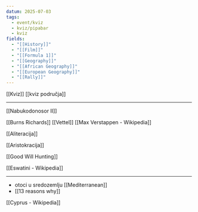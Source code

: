 ```yaml
---
datum: 2025-07-03
tags:
  - event/kviz
  - kviz/pipabar
  - kviz
fields:
  - "[[History]]"
  - "[[Film]]"
  - "[[Formula 1]]"
  - "[[Geography]]"
  - "[[African Geography]]"
  - "[[European Geography]]"
  - "[[Rally]]"
---
```

[[Kviz]]
[[kviz područja]]
___

[[Nabukodonosor II]]

[[Burns Richards]]
[[Vettel]]
[[Max Verstappen - Wikipedia]]

[[Aliteracija]]

[[Aristokracija]]

[[Good Will Hunting]]

[[Eswatini - Wikipedia]]
___

- otoci u sredozemlju [[Mediterranean]]
- [[13 reasons why]]

[[Cyprus - Wikipedia]]